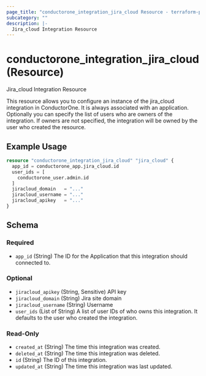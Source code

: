 ```yaml
---
page_title: "conductorone_integration_jira_cloud Resource - terraform-provider-conductorone"
subcategory: ""
description: |-
  Jira_cloud Integration Resource
---
```


# conductorone_integration_jira_cloud (Resource)

Jira_cloud Integration Resource

This resource allows you to configure an instance of the jira_cloud integration in ConductorOne.
It is always associated with an application. Optionally you can specify the list of users who are owners of the integration.
If owners are not specified, the integration will be owned by the user who created the resource.

## Example Usage

```terraform
resource "conductorone_integration_jira_cloud" "jira_cloud" {
  app_id = conductorone_app.jira_cloud.id
  user_ids = [
    conductorone_user.admin.id
  ]
  jiracloud_domain   = "..."
  jiracloud_username = "..."
  jiracloud_apikey   = "..."
}
```

<!-- schema generated by tfplugindocs -->
## Schema

### Required

- `app_id` (String) The ID for the Application that this integration should connected to.

### Optional

- `jiracloud_apikey` (String, Sensitive) API key
- `jiracloud_domain` (String) Jira site domain
- `jiracloud_username` (String) Username
- `user_ids` (List of String) A list of user IDs of who owns this integration. It defaults to the user who created the integration.

### Read-Only

- `created_at` (String) The time this integration was created.
- `deleted_at` (String) The time this integration was deleted.
- `id` (String) The ID of this integration.
- `updated_at` (String) The time this integration was last updated.

